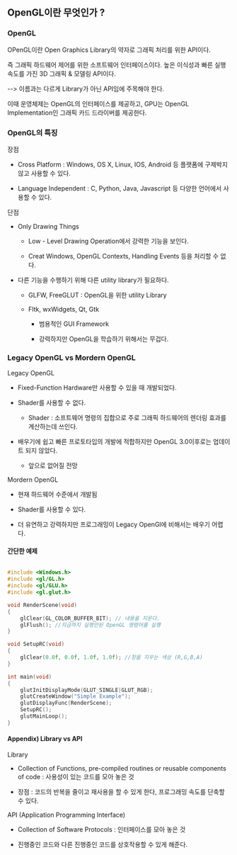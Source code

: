 ## OpenGL이란 무엇인가 ?

### OpenGL

OPenGL이란 Open Graphics Library의 약자로 그래픽 처리를 위한 API이다.

즉 그래픽 하드웨어 제어를 위한 소프트웨어 인터페이스이다. 높은 이식성과 빠른 실행속도를 가진 3D 그래픽 & 모델링 API이다.

--> 이름과는 다르게 Library가 아닌 API임에 주목해야 한다.

이때 운영체제는 OpenGL의 인터페이스를 제공하고, GPU는 OpenGL Implementation인 그래픽 카드 드라이버를 제공한다.

### OpenGL의 특징

장점

- Cross Platform : Windows, OS X, Linux, IOS, Android 등 플랫폼에 구제박지 않고 사용할 수 있다.

- Language Independent : C, Python, Java, Javascript 등 다양한 언어에서 사용할 수 있다.

단점

- Only Drawing Things

  - Low - Level Drawing Operation에서 강력한 기능을 보인다.

  - Creat Windows, OpenGL Contexts, Handling Events 등을 처리할 수 없다.

- 다른 기능을 수행하기 위해 다른 utility library가 필요하다.

  - GLFW, FreeGLUT : OpenGL을 위한 utility Library

  - Fltk, wxWidgets, Qt, Gtk

    - 범용적인 GUI Framework

    - 강력하지만 OpenGL을 학습하기 위해서는 무겁다.

### Legacy OpenGL vs Mordern OpenGL

Legacy OpenGL

- Fixed-Function Hardware만 사용할 수 있을 때 개발되었다.

- Shader를 사용할 수 없다.

  - Shader : 소프트웨어 명령의 집합으로 주로 그래픽 하드웨어의 렌더링 효과를 계산하는데 쓰인다.

- 배우기에 쉽고 빠른 프로토타입의 개발에 적합하지만 OpenGL 3.0이후로는 업데이트 되지 않았다.
  - 앞으로 없어질 전망

Mordern OpenGL

- 현재 하드웨어 수준에서 개발됨

- Shader를 사용할 수 있다.

- 더 유연하고 강력하지만 프로그래밍이 Legacy OpenGl에 비해서는 배우기 어렵다.

#### 간단한 예제

```c

#include <Windows.h>
#include <gl/GL.h>
#include <gl/GLU.h>
#include <gl.glut.h>

void RenderScene(void)
{
    glClear(GL_COLOR_BUFFER_BIT); // 내용을 지운다.
    glFlush(); //지금까지 실행안된 OpenGL 명령어를 실행
}

void SetupRC(void)
{
    glClear(0.0f, 0.0f, 1.0f, 1.0f); //창을 지우는 색상 (R,G,B,A)
}

int main(void)
{
    glutInitDisplayMode(GLUT_SINGLE|GLUT_RGB);
    glutCreateWindow("Simple Example");
    glutDisplayFunc(RenderScene);
    SetupRC();
    glutMainLoop();
}
```

#### Appendix) Library vs API

Library

- Collection of Functions, pre-compiled routines or reusable components of code : 사용성이 있는 코드를 모아 놓은 것

- 장점 : 코드의 반복을 줄이고 재사용을 할 수 있게 한다, 프로그래밍 속도를 단축할 수 있다.

API (Application Programming Interface)

- Collection of Software Protocols : 인터페이스를 모아 놓은 것

- 진행중인 코드와 다른 진행중인 코드를 상호작용할 수 있게 해준다.

